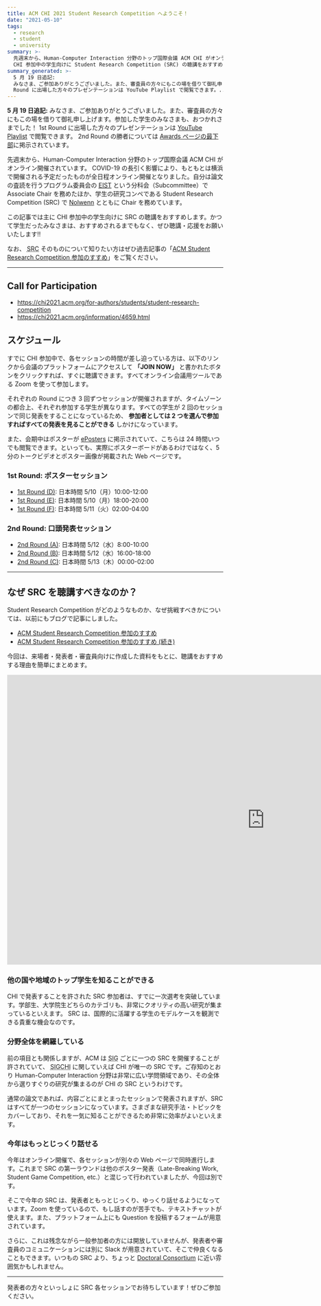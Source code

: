 ```yaml
---
title: ACM CHI 2021 Student Research Competition へようこそ！
date: "2021-05-10"
tags:
  - research
  - student
  - university
summary: >-
  先週末から、Human-Computer Interaction 分野のトップ国際会議 ACM CHI がオンライン開催されています。この記事では主に
  CHI 参加中の学生向けに Student Research Competition (SRC) の聴講をおすすめします。
summary_generated: >-
  5 月 19 日追記:
  みなさま、ご参加ありがとうございました。また、審査員の方々にもこの場を借りて御礼申し上げます。参加した学生のみなさまも、おつかれさまでした！ 1st
  Round に出場した方々のプレゼンテーションは YouTube Playlist で閲覧できます。...
---
```


**5 月 19 日追記:** みなさま、ご参加ありがとうございました。また、審査員の方々にもこの場を借りて御礼申し上げます。参加した学生のみなさまも、おつかれさまでした！ 1st Round に出場した方々のプレゼンテーションは [YouTube Playlist](https://www.youtube.com/playlist?list=PLqhXYFYmZ-VcBRf3ufMIWaxvoGG-r1qp1) で閲覧できます。 2nd Round の勝者については [Awards ページの最下部](https://chi2021.acm.org/for-attendees/highlights/awards)に掲示されています。

先週末から、Human-Computer Interaction 分野のトップ国際会議 ACM CHI がオンライン開催されています。 COVID-19 の長引く影響により、もともとは横浜で開催される予定だったものが全日程オンライン開催となりました。自分は論文の査読を行うプログラム委員会の <a href="https://chi2021.acm.org/for-authors/presenting/papers/selecting-a-subcommittee#Engineering-Interactive-Systems-and-Technologies"><abbr title="Engineering Interactive Systems and Technologies">EIST</abbr></a> という分科会（Subcommittee）で Associate Chair を務めたほか、学生の研究コンペである Student Research Competition (SRC) で [Nolwenn](https://nolwennmaudet.com) とともに Chair を務めています。

この記事では主に CHI 参加中の学生向けに SRC の聴講をおすすめします。かつて学生だったみなさまは、おすすめされるまでもなく、ぜひ聴講・応援をお願いいたします!!

なお、 <abbr title="Student Research Competition">SRC</abbr> そのものについて知りたい方はぜひ過去記事の「[ACM Student Research Competition 参加のすすめ](/ja/posts/2014-05-04-acm-student-research-competition/)」をご覧ください。

---

## Call for Participation

- https://chi2021.acm.org/for-authors/students/student-research-competition
- https://chi2021.acm.org/information/4659.html

## スケジュール

すでに CHI 参加中で、各セッションの時間が差し迫っている方は、以下のリンクから会議のプラットフォームにアクセスして **「JOIN NOW」** と書かれたボタンをクリックすれば、すぐに聴講できます。すべてオンライン会議用ツールである Zoom を使って参加します。

それぞれの Round につき 3 回ずつセッションが開催されますが、タイムゾーンの都合上、それぞれ参加する学生が異なります。すべての学生が 2 回のセッションで同じ発表をすることになっているため、 **参加者としては 2 つを選んで参加すればすべての発表を見ることができる** しかけになっています。

また、会期中はポスターが [ePosters](https://acmchi.delegateconnect.co/talks/eposter?talk_type=13) に掲示されていて、こちらは 24 時間いつでも閲覧できます。といっても、実際にポスターボードがあるわけではなく、5 分のトークビデオとポスター画像が掲載された Web ページです。

### 1st Round: ポスターセッション

- [1st Round (D)](https://acmchi.delegateconnect.co/events/sessions/student-research-competition-1st-round-d-465): 日本時間 5/10（月）10:00-12:00
- [1st Round (E)](https://acmchi.delegateconnect.co/events/sessions/student-research-competition-1st-round-e): 日本時間 5/10（月）18:00-20:00
- [1st Round (F)](https://acmchi.delegateconnect.co/events/sessions/student-research-competition-1st-round-f): 日本時間 5/11（火）02:00-04:00

### 2nd Round: 口頭発表セッション

- [2nd Round (A)](https://acmchi.delegateconnect.co/events/sessions/student-research-competition-2nd-round-a): 日本時間 5/12（水）8:00-10:00
- [2nd Round (B)](https://acmchi.delegateconnect.co/events/sessions/student-research-competition-2nd-round-b): 日本時間 5/12（水）16:00-18:00
- [2nd Round (C)](https://acmchi.delegateconnect.co/events/sessions/student-research-competition-2nd-round-c): 日本時間 5/13（木）00:00-02:00

<!-- <div className="embed"> -->
<!-- <iframe src="https://outlook.live.com/owa/calendar/00000000-0000-0000-0000-000000000000/5065e0d0-08f2-4846-ad29-e06766e112e0/cid-A32915EB6EC7FA7F/index.html" width="1200px" height="675px" frameBorder="0"></iframe> -->
<!-- </div> -->

---

## なぜ SRC を聴講すべきなのか？

Student Research Competition がどのようなものか、なぜ挑戦すべきかについては、以前にもブログで記事にしました。

- [ACM Student Research Competition 参加のすすめ](/ja/posts/2014-05-04-acm-student-research-competition/)
- [ACM Student Research Competition 参加のすすめ (続き)](/ja/posts/2014-05-05-acm-student-research-competition-2/)

今回は、来場者・発表者・審査員向けに作成した資料をもとに、聴講をおすすめする理由を簡単にまとめます。

<div className="embed">
<iframe src="https://docs.google.com/presentation/d/e/2PACX-1vSARACcEXWPZfOlM8BuQvkZPaKICzNV873DldWMupG1-RwgFGjbACPh3O4-pMM7BdyfYn3BxXMH4rvw/embed?start=false&loop=false&delayms=3000" width="1200px" height="675px" frameBorder="0"></iframe>
</div>

### 他の国や地域のトップ学生を知ることができる

CHI で発表することを許された SRC 参加者は、すでに一次選考を突破しています。学部生、大学院生どちらのカテゴリも、非常にクオリティの高い研究が集まっているといえます。 SRC は、国際的に活躍する学生のモデルケースを観測できる貴重な機会なのです。

### 分野全体を網羅している

前の項目とも関係しますが、ACM は <abbr title="Special Interest Group">SIG</abbr> ごとに一つの SRC を開催することが許されていて、 <abbr title="Special Interest Group on Computer–Human Interaction">SIGCHI</abbr> に関していえば CHI が唯一の SRC です。ご存知のとおり Human-Computer Interaction 分野は非常に広い学問領域であり、その全体から選りすぐりの研究が集まるのが CHI の SRC というわけです。

通常の論文であれば、内容ごとにまとまったセッションで発表されますが、SRC はすべてが一つのセッションになっています。さまざまな研究手法・トピックをカバーしており、それを一気に知ることができるため非常に効率がよいといえます。

### 今年はもっとじっくり話せる

今年はオンライン開催で、各セッションが別々の Web ページで同時進行します。これまで SRC の第一ラウンドは他のポスター発表（Late-Breaking Work, Student Game Competition, etc.）と混じって行われていましたが、今回は別です。

そこで今年の SRC は、発表者ともっとじっくり、ゆっくり話せるようになっています。Zoom を使っているので、もし話すのが苦手でも、テキストチャットが使えます。また、プラットフォーム上にも Question を投稿するフォームが用意されています。

さらに、これは残念ながら一般参加者の方には開放していませんが、発表者や審査員のコミュニケーションには別に Slack が用意されていて、そこで仲良くなることもできます。いつもの SRC より、ちょっと [Doctoral Consortium](/ja/posts/2014-07-27-acm-doctoral-symposium-consortium/) に近い雰囲気かもしれません。

---

発表者の方々といっしょに SRC 各セッションでお待ちしています！ぜひご参加ください。

